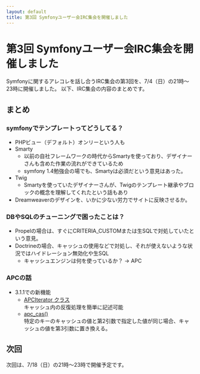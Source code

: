 ```yaml
---
layout: default
title: 第3回 Symfonyユーザー会IRC集会を開催しました
---
```


第3回 Symfonyユーザー会IRC集会を開催しました
============================================

Symfonyに関するアレコレを話し合うIRC集会の第3回を、7/4（日）の21時～23時に開催しました。
以下、IRC集会の内容のまとめです。

まとめ
------


### symfonyでテンプレートってどうしてる？
- PHPビュー（デフォルト）オンリーという人も
- Smarty
  - 以前の自社フレームワークの時代からSmartyを使っており、デザイナーさんも含めた作業の流れができているため
  - symfony 1.4勉強会の場でも、Smartyは必須だという意見はあった。
- Twig
  - Smartyを使っていたデザイナーさんが、Twigのテンプレート継承やブロックの概念を理解してくれたという話もあり
- Dreamweaverのデザインを、いかに少ない労力でサイトに反映させるか。


### DBやSQLのチューニングで困ったことは？
- Propelの場合は、すぐにCRITERIA_CUSTOMまたは生SQLで対処していたという意見。
- Doctrineの場合、キャッシュの使用などで対処し、それが使えないような状況ではハイドレーション無効化や生SQL
  - キャッシュエンジンは何を使っているか？ → APC


### APCの話
- 3.1.1での新機能
  - [APCIterator クラス](http://jp.php.net/manual/ja/class.apciterator.php)<br />
    キャッシュ内の反復処理を簡単に記述可能
  - [apc_cas()](http://jp.php.net/manual/en/function.apc-cas.php)<br />
    特定のキーのキャッシュの値と第2引数で指定した値が同じ場合、キャッシュの値を第3引数に置き換える。



次回
----

次回は、7/18（日）の21時～23時で開催予定です。

